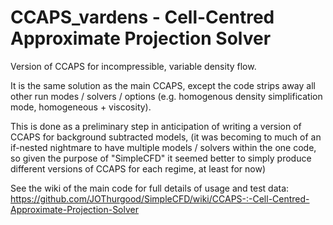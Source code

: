 # CCAPS_vardens - Cell-Centred Approximate Projection Solver

Version of CCAPS for incompressible, variable density flow.

It is the same solution as the main CCAPS, except the code strips away all other run modes / solvers / options (e.g. homogenous density simplification mode, homogeneous + viscosity).

This is done as a preliminary step in anticipation of writing a version of CCAPS for background subtracted models, (it was becoming to much of an if-nested nightmare to have multiple models / solvers within the one code, so given the purpose of "SimpleCFD" it seemed better to simply produce different versions of CCAPS for each regime, at least for now)

See the wiki of the main code for full details of usage and test data: https://github.com/JOThurgood/SimpleCFD/wiki/CCAPS-:-Cell-Centred-Approximate-Projection-Solver 

